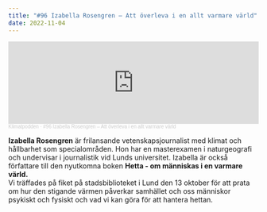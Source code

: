 ```yaml
---
title: "#96 Izabella Rosengren – Att överleva i en allt varmare värld"
date: 2022-11-04
---
```

<iframe width="100%" height="166" scrolling="no" frameborder="no" allow="autoplay" src="https://w.soundcloud.com/player/?url=https%3A//api.soundcloud.com/tracks/1376478070&color=%233d7745&auto_play=false&hide_related=false&show_comments=true&show_user=true&show_reposts=false&show_teaser=true"></iframe><div style="font-size: 10px; color: #cccccc;line-break: anywhere;word-break: normal;overflow: hidden;white-space: nowrap;text-overflow: ellipsis; font-family: Interstate,Lucida Grande,Lucida Sans Unicode,Lucida Sans,Garuda,Verdana,Tahoma,sans-serif;font-weight: 100;"><a href="https://soundcloud.com/klimatpodden" title="Klimatpodden" target="_blank" style="color: #cccccc; text-decoration: none;">Klimatpodden</a> · <a href="https://soundcloud.com/klimatpodden/96-izabella-rosengren-att-overleva-i-en-allt-varmare-varld" title="#96 Izabella Rosengren – Att överleva i en allt varmare värld" target="_blank" style="color: #cccccc; text-decoration: none;">#96 Izabella Rosengren – Att överleva i en allt varmare värld</a></div>

**Izabella Rosengren** är frilansande vetenskapsjournalist med klimat och hållbarhet som specialområden. Hon har en masterexamen i naturgeografi och undervisar i journalistik vid Lunds universitet. Izabella är också författare till den nyutkomna boken **Hetta - om människas i en varmare värld.**\
Vi träffades på fiket på stadsbiblioteket i Lund den 13 oktober för att prata om hur den stigande värmen påverkar samhället och oss människor psykiskt och fysiskt och vad vi kan göra för att hantera hettan.